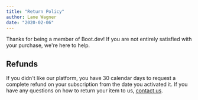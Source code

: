```yaml
---
title: "Return Policy"
author: Lane Wagner
date: "2020-02-06"
---
```


Thanks for being a member of Boot.dev! If you are not entirely satisfied with your purchase, we're here to help.

## Refunds

If you didn't like our platform, you have 30 calendar days to request a complete refund on your subscription from the date you activated it. If you have any questions on how to return your item to us, [contact us](/contact).

